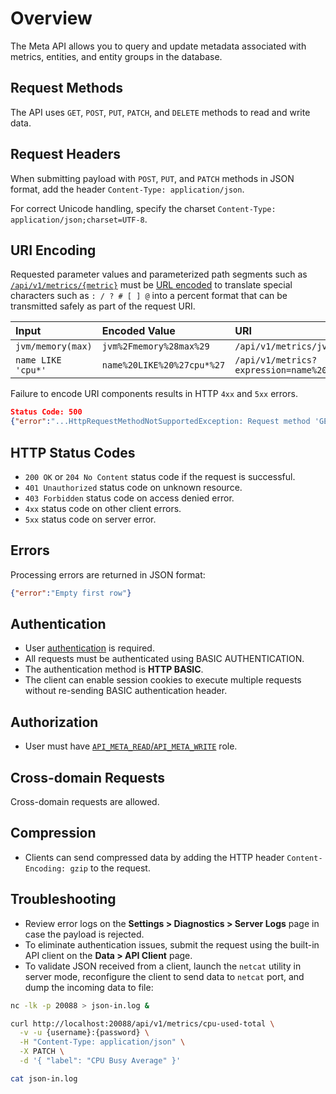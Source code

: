 # Overview

The Meta API allows you to query and update metadata associated with metrics, entities, and entity groups in the database.

## Request Methods

The API uses `GET`, `POST`, `PUT`, `PATCH`, and `DELETE` methods to read and write data.

## Request Headers

When submitting payload with `POST`, `PUT`, and `PATCH` methods in JSON format, add the header `Content-Type: application/json`.

For correct Unicode handling, specify the charset `Content-Type: application/json;charset=UTF-8`.

## URI Encoding

Requested parameter values and parameterized path segments such as [`/api/v1/metrics/{metric}`](metric/get.md#path-parameters) must be [URL encoded](https://tools.ietf.org/html/rfc3986#section-2.1) to translate special characters such as `: / ? # [ ] @` into a percent format that can be transmitted safely as part of the request URI.

| **Input** | **Encoded Value** | **URI** |
|:---|:---|:---|
|`jvm/memory(max)`|`jvm%2Fmemory%28max%29`| `/api/v1/metrics/jvm%2Fmemory%28max%29` |
|`name LIKE 'cpu*'`|`name%20LIKE%20%27cpu*%27`| `/api/v1/metrics?expression=name%20LIKE%20%27cpu*%27` |

Failure to encode URI components results in HTTP `4xx` and `5xx` errors.

```json
Status Code: 500
{"error":"...HttpRequestMethodNotSupportedException: Request method 'GET' not supported"}
```

## HTTP Status Codes

* `200 OK` or `204 No Content` status code if the request is successful.
* `401 Unauthorized` status code on unknown resource.
* `403 Forbidden` status code on access denied error.
* `4xx` status code on other client errors.
* `5xx` status code on server error.

## Errors

Processing errors are returned in JSON format:

```json
{"error":"Empty first row"}
```

## Authentication

* User [authentication](../../administration/user-authentication.md) is required.
* All requests must be authenticated using BASIC AUTHENTICATION.
* The authentication method is **HTTP BASIC**.
* The client can enable session cookies to execute multiple requests without re-sending BASIC authentication header.

## Authorization

* User must have [`API_META_READ`/`API_META_WRITE`](../../administration/user-authorization.md#api-roles) role.

## Cross-domain Requests

Cross-domain requests are allowed.

## Compression

* Clients can send compressed data by adding the HTTP header `Content-Encoding: gzip` to the request.

## Troubleshooting

* Review error logs on the **Settings > Diagnostics > Server Logs** page in case the payload is rejected.
* To eliminate authentication issues, submit the request using the built-in API client on the **Data > API Client** page.
* To validate JSON received from a client, launch the `netcat` utility in server mode, reconfigure the client to send data to `netcat` port, and dump the incoming data to file:

```bash
nc -lk -p 20088 > json-in.log &
```

```bash
curl http://localhost:20088/api/v1/metrics/cpu-used-total \
  -v -u {username}:{password} \
  -H "Content-Type: application/json" \
  -X PATCH \
  -d '{ "label": "CPU Busy Average" }'
```

```bash
cat json-in.log
```

